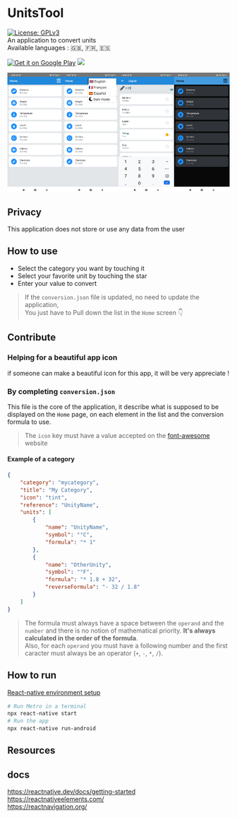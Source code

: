 # UnitsTool
[![License: GPLv3](https://img.shields.io/badge/License-GPLv3-blue.svg)](https://opensource.org/licenses/gpl-3.0)  
An application to convert units  
Available languages : 🇬🇧, 🇫🇷, 🇪🇸

[<img alt='Get it on Google Play' src='https://play.google.com/intl/en_us/badges/static/images/badges/en_badge_web_generic.png' height="75"/>](https://play.google.com/store/apps/details?id=com.unitstool)
[<img src="https://fdroid.gitlab.io/artwork/badge/get-it-on.png" height="75">](https://f-droid.org/packages/com.unitstool/)

<div style="display: flex; flex-direction: row; justify-content: space-between;">
    <img alt="home" src="screenshot/home.png" style="width: 25%; height: 25%;"/>
    <img alt="languages" src="screenshot/languages.png" style="width: 25%; height: 25%;"/>
    <img alt="temperature" src="screenshot/category.png" style="width: 25%; height: 25%;"/>
    <img alt="temperature" src="screenshot/darkmode.png" style="width: 25%; height: 25%;"/>
</div>

## Privacy
This application does not store or use any data from the user 

## How to use

* Select the category you want by touching it
* Select your favorite unit by touching the star
* Enter your value to convert

> If the `conversion.json` file is updated, no need to update the application,  
> You just have to Pull down the list in the `Home` screen 👇

## Contribute

### Helping for a beautiful app icon
if someone can make a beautiful icon for this app, it will be very appreciate !

### By completing `conversion.json`
This file is the core of the application, it describe what is supposed to be displayed on the `Home` page, on each element in the list and the conversion formula to use.

> The `icon` key must have a value accepted on the [font-awesome](https://fontawesome.com/) website
#### Example of a category
```json
{
    "category": "mycategory",
    "title": "My Category",
    "icon": "tint",
    "reference": "UnityName",
    "units": [
        {
            "name": "UnityName",
            "symbol": "°C",
            "formula": "* 1"
        },
        {
            "name": "OtherUnity",
            "symbol": "°F",
            "formula": "* 1.8 + 32",
            "reverseFormula": "- 32 / 1.8"
        }
    ]
}
```
> The formula must always have a space between the `operand` and the `number` and there is no notion of mathematical priority. **It's always calculated in the order of the formula**.  
Also, for each `operand` you must have a following number and the first caracter must always be an operator (`+`, `-`, `*`, `/`).

## How to run

[React-native environment setup](https://reactnative.dev/docs/environment-setup)
```bash
# Run Metro in a terminal
npx react-native start
# Run the app
npx react-native run-android
```

## Resources

## docs
https://reactnative.dev/docs/getting-started  
https://reactnativeelements.com/    
https://reactnavigation.org/
